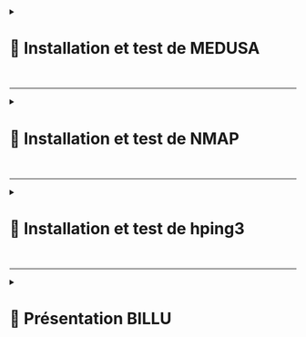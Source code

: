 <details>
<summary><h1>🎯 Installation et test de MEDUSA<h1></summary>

# 📑 Installation de MEDUSA sur Debian 12

## 📑 1. Mise à jour des dépôts

- Avant d'installer quoi que ce soit, il est recommandé de mettre à jour les dépôts et d'assurer que ton système est à jour.

``sudo apt update && sudo apt upgrade -y``

## 📑 2. Installation des dépendances nécessaires

- Medusa nécessite certaines bibliothèques et outils pour fonctionner correctement. Installe-les avec la commande suivante :

``sudo apt install build-essential libssl-dev libssh-dev libpcap-dev libjpeg-dev -y``

## 📑 3. Téléchargement et installation de Medusa

## a) Cloner le dépôt GitHub de Medusa

- Télécharge la dernière version stable de Medusa depuis GitHub en clonant le dépôt :


```cd ~
git clone https://github.com/foospidy/medusa.git
cd medusa
```

## b) Compiler Medusa

- Compile le code source avec la commande make :

``make``

## c) Installer Medusa

- Une fois la compilation terminée, installe Medusa avec la commande make install :


``make install``

## 📑 4. Vérification de l'installation

- Une fois l'installation terminée, vérifie que Medusa a été correctement installé en exécutant :

``medusa -h``

- Cela devrait afficher l'interface de ligne de commande de Medusa avec les options disponibles.

## 📑 5. Installation via APT (optionnelle)
   
- Si tu préfères utiliser la version précompilée disponible dans les dépôts Debian (bien que ce ne soit pas toujours la dernière version), tu peux installer Medusa via APT :

``apt install medusa -y``

- Note que cette version peut être plus ancienne que celle disponible sur GitHub.

- Résumé des étapes :

- Mise à jour du système :

``apt update && sudo apt upgrade -y``

- Installation des dépendances :

``sudo apt install build-essential libssl-dev libssh-dev libpcap-dev libjpeg-dev -y``

- Cloner le dépôt GitHub de Medusa :

```
git clone https://github.com/foospidy/medusa.git
cd medusa
```

- Compiler Medusa :

``make``

- Installer Medusa :

``make install``

- Vérifier l'installation :

``medusa -h``

---

- Lancer un brute force avec la commande : 

``medusa -h <cible> -u <utilisateur> -P <chemin_vers_mots_de_passe> -M <protocole> -t 1``

``-h <cible>`` : Spécifie l'hôte cible.<br>
``-u <utilisateur>`` : Spécifie le nom d'utilisateur pour l'attaque.<br>
``-P <chemin_vers_mots_de_passe>`` : Spécifie le fichier contenant les mots de passe à tester.<br>
``-M <protocole>`` : Spécifie le protocole (par exemple, ssh, ftp, http, etc.).<br>
``-t 1`` : Cette option permet de limiter le nombre de tentatives simultanées à 1. Cela peut aider à arrêter plus rapidement l'attaque en cas de succès.<br>

*Medusa s'arrêtera automatiquement lorsque le bon mot de passe sera trouvé, mais si tu veux être encore plus spécifique sur l'arrêt de l'attaque, tu peux aussi jouer avec les paramètres comme ``-F`` pour forcer l'arrêt en cas de succès.*

![MEDUSA1](https://github.com/user-attachments/assets/a6cf2732-e835-4707-a1f6-66ba10a52fdc)


</details>

---

<details>
<summary><h1>🎯 Installation et test de NMAP<h1></summary>

   
## 📑 1. Installation de NMAP :

``apt update``<br>
``apt install nmap``

## 📑 2. Test de scan NMAP :

![NMAP1](https://github.com/user-attachments/assets/4ae48da3-43d4-4ecb-96f4-898b9c22edbd)


## 📑 Rapport d'Analyse Nmap

## 📑 Informations Générales
- **Commande utilisée :** `nmap 172.18.255.254`
- **Version de Nmap :** 7.93
- **Date et heure du scan :** 13 février 2025 à 11:10 CET
- **Hôte analysé :** `SRVWIN01.billu.com` (172.18.255.254)
- **Statut de l'hôte :** **Actif** (répond en 0.00048s)
- **Nombre de ports filtrés (bloqués) :** **987**

## 📑 Ports ouverts détectés

| Port  | Protocole | État  | Service associé |
|-------|----------|-------|----------------|
| 22    | TCP      | Open  | SSH |
| 53    | TCP      | Open  | DNS (domain) |
| 88    | TCP      | Open  | Kerberos |
| 135   | TCP      | Open  | Microsoft RPC (msrpc) |
| 139   | TCP      | Open  | NetBIOS Session Service (netbios-ssn) |
| 389   | TCP      | Open  | LDAP |
| 445   | TCP      | Open  | Microsoft-DS (partages SMB) |
| 464   | TCP      | Open  | Kerberos kpasswd |
| 593   | TCP      | Open  | HTTP RPC EPMAP |
| 636   | TCP      | Open  | LDAPS (LDAP sécurisé) |
| 3268  | TCP      | Open  | Global Catalog LDAP |
| 3269  | TCP      | Open  | Global Catalog LDAPS (sécurisé) |
| 3389  | TCP      | Open  | Microsoft Remote Desktop (RDP) |

## 📑 Analyse et Implications

### 📑 Présence de services Windows Active Directory
- **LDAP (389, 636)** et **Global Catalog (3268, 3269)** indiquent que cette machine est probablement un **contrôleur de domaine (Domain Controller)**.
- **Kerberos (88, 464)** confirme l'authentification AD.
- **SMB (445, 139)** permet l'accès aux partages réseau.
- **RPC (135, 593)** utilisé pour la gestion distante.

### 📑 Présence d'un accès distant
- **SSH (22)** peut être utilisé pour une connexion sécurisée.
- **RDP (3389)** permet un accès graphique à distance à la machine.

### 📑 Port DNS (53) ouvert
- Indique que cette machine peut également jouer un rôle de serveur DNS.

## 📑 Recommandations
1. **Sécuriser l'accès distant :** Restreindre l'accès à SSH (22) et RDP (3389) uniquement aux adresses IP de confiance.
2. **Vérifier la configuration LDAP et Kerberos :** S'assurer que ces services sont bien sécurisés pour éviter toute exploitation.
3. **Surveiller SMB (445) et NetBIOS (139) :** Ces ports sont souvent ciblés par des attaques (ex: EternalBlue).
4. **Appliquer des pare-feu et règles d'accès strictes** pour limiter l'exposition de services sensibles.

</details>

---

<details>
<summary><h1>🎯 Installation et test de hping3<h1></summary>
   
## 📑 Installation des paquets :  

   ``sudo apt install hping3``  
   
## 📑 Découverte d'autres machines du réseau

![Capture d'écran 2025-02-13 162114](https://github.com/user-attachments/assets/ea75011f-ea14-4ffc-af6b-6fddcaab95b0)

## 📑 Envoie d'ICMP flood sur le LAN du PfSense 

- *Avant envoi :*  

![Capture d'écran 2025-02-13 162439](https://github.com/user-attachments/assets/19731b3d-53da-4eaa-9a79-e0e530c49ade)  

- *Pendant envoi :*

![Capture d'écran 2025-02-13 162552](https://github.com/user-attachments/assets/ea3d11f2-bd6c-46ac-b529-20b592c05262)  

- *Doublement des ICMP flood (2 terminaux)*  

![Capture d'écran 2025-02-13 162900](https://github.com/user-attachments/assets/5880fc3b-a035-4134-b542-a6cd9340a89c)  

## 📑 Scan des ports sur DC principal

![Capture d'écran 2025-02-13 164932](https://github.com/user-attachments/assets/cca91e75-adc2-436d-905e-a56bef9a6f99)  

## 📑 Scan des ports sur PfSense

![Capture d'écran 2025-02-13 165023](https://github.com/user-attachments/assets/d6f20096-0337-449e-b04b-6dd80347a424)  

## 📑 Scan des ports sur FreePBX 

![Capture d'écran 2025-02-13 165239](https://github.com/user-attachments/assets/26e89cb5-673d-44f8-b10c-cf7547d78ff2)

## 📑 Attaque DOS de type TCP SYN Flood sur le serveur web 

![Capture d'écran 2025-02-13 170756](https://github.com/user-attachments/assets/e05dca91-a148-4423-b851-befc178d4228)

- **On voit bien le serveur Web (172.18.11.254) attaqué sur le port 80 depuis des IP sources random**  

![Capture d'écran 2025-02-13 170650](https://github.com/user-attachments/assets/50234452-1017-42d8-930b-b2480e311802)  

- **Le PfSense n'a pas apprécié 😅**  
![Capture d'écran 2025-02-13 170859](https://github.com/user-attachments/assets/51ba9152-7821-4fe5-97c7-c91cdd9f80c6)  


</details>

---

<details>
<summary><h1>🎯 Présentation BILLU<h1></summary>

[Présentation BILLU.pdf](https://github.com/user-attachments/files/18772707/Presentation.BILLU.pdf)


</details>

